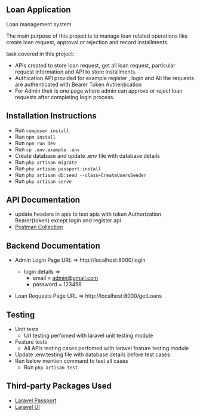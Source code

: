 ## Loan Application
Loan management system

The main purpose of this project is to manage loan related operations like create loan request, approval or rejection  and record installments.

task covered in this project:

 - APIs created to store loan request, get all loan request, particular request information and API to store installments.
 - Authication API provided for example register , login and All the requests are authenticated with Bearer Token Authentication
 - For Admin their is one page where admin can approve or reject loan requests after completing login process.

## Installation Instructions

- Run `composer install`
- Run `npm install`
- Run `npm run dev`
- Run `cp .env.example .env`
- Create database and update .env file with database details
- Run `php artisan migrate`
- Run `php artisan passport:install`
- Run `php artisan db:seed --class=CreateUsersSeeder`
- Run `php artisan serve`

## API Documentation
- update headers in apis to test apis with token Authorization Bearer{token} except login and register api
- [Postman Collection](https://www.postman.com/trakopteam/workspace/loan-application/collection/12769370-ee7f2724-bb3f-4778-b18c-17e5b766c6ec)

## Backend Documentation

- Admin Login Page URL => http://localhost:8000/login
    - login details =>
        - email = admin@gmail.com
        - password = 123456

- Loan Requests Page URL => http://localhost:8000/getLoans

## Testing

- Unit tests
  - Url testing perfomed  with laravel unit testing module
- Feature tests
  - All APIs testing cases perfomed with laravel feature testing module
- Update .env.testing file with database details before test cases
- Run below mention command to test all cases 
  - Run `php artisan test`

## Third-party Packages Used

- [Laravel Passport](https://laravel.com/docs/passport)
- [Laravel UI](https://larainfo.com/blogs/laravel-8-authentication-with-laravel-ui)
